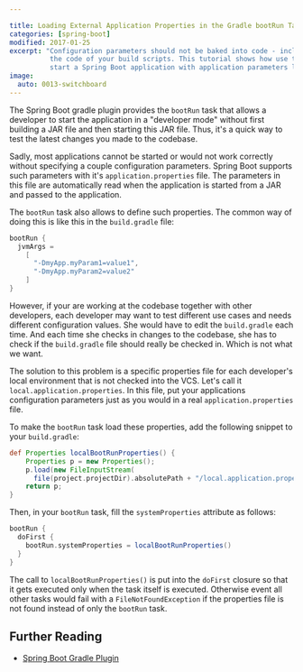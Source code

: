 ```yaml
---

title: Loading External Application Properties in the Gradle bootRun Task
categories: [spring-boot]
modified: 2017-01-25
excerpt: "Configuration parameters should not be baked into code - including 
          the code of your build scripts. This tutorial shows how use the Gradle bootRun task to
          start a Spring Boot application with application parameters loaded from a properties file." 
image:
  auto: 0013-switchboard
---
```




The Spring Boot gradle plugin provides the `bootRun` task that allows a 
developer to start the application in a "developer mode" without first building
a JAR file and then starting this JAR file. Thus, it's a quick way to test
the latest changes you made to the codebase.

Sadly, most applications cannot be started or would not work correctly without
specifying a couple configuration parameters. Spring Boot supports such 
parameters with it's `application.properties` file. The parameters in this file
are automatically read when the application is started from a JAR
and passed to the application.

The `bootRun` task also allows to define such properties. 
The common way of doing this is like this in the `build.gradle` file: 

```groovy
bootRun {
  jvmArgs =
    [
      "-DmyApp.myParam1=value1",
      "-DmyApp.myParam2=value2"
    ]
}
```

However, if your are working at the codebase together with other developers,
each developer may want to test different use cases and needs different
configuration values. She would have to edit the `build.gradle` each time.
And each time she checks in changes to the codebase, she has to check if
the `build.gradle` file should really be checked in. Which is not what we want.

The solution to this problem is a specific properties file for each developer's 
local environment that is not checked into the VCS. 
Let's call it `local.application.properties`. In this file, put your applications
configuration parameters just as you would in a real `application.properties` file.

To make the `bootRun` task load these properties, add the following snippet to your
`build.gradle`:

```groovy
def Properties localBootRunProperties() {
    Properties p = new Properties();
    p.load(new FileInputStream(
      file(project.projectDir).absolutePath + "/local.application.properties"))
    return p;
}
```

Then, in your `bootRun` task, fill the `systemProperties` attribute as follows:

```groovy
bootRun {
  doFirst {
    bootRun.systemProperties = localBootRunProperties()
  }
}
```

The call to `localBootRunProperties()` is put into the `doFirst` closure so that
it gets executed only when the task itself is executed. Otherwise event all other tasks
would fail with a `FileNotFoundException` if the properties file is not found
instead of only the `bootRun` task.

## Further Reading

* [Spring Boot Gradle Plugin](http://docs.spring.io/spring-boot/docs/current/reference/html/build-tool-plugins-gradle-plugin.html)

